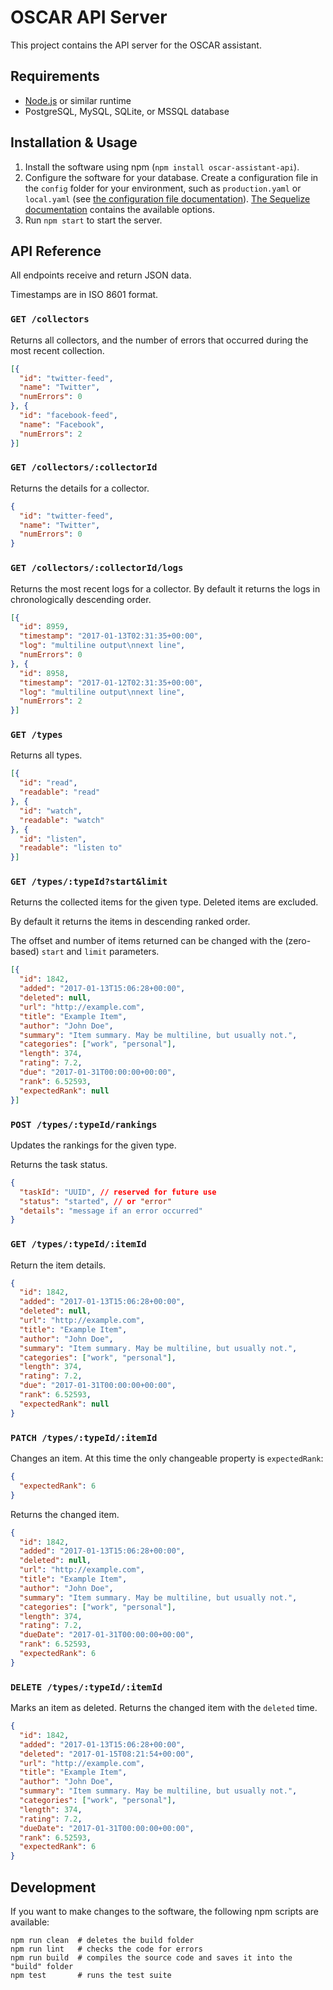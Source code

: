# OSCAR API Server

This project contains the API server for the OSCAR assistant.

## Requirements

* [Node.js](https://nodejs.org/) or similar runtime
* PostgreSQL, MySQL, SQLite, or MSSQL database

## Installation & Usage

1. Install the software using npm (`npm install oscar-assistant-api`).
2. Configure the software for your database. Create a configuration file in the `config` folder for your environment, such as `production.yaml` or `local.yaml` (see [the configuration file documentation](https://github.com/lorenwest/node-config/wiki/Configuration-Files)). [The Sequelize documentation](http://sequelize.readthedocs.io/en/latest/api/sequelize/#new-sequelizedatabase-usernamenull-passwordnull-options) contains the available options.
3. Run `npm start` to start the server.

## API Reference

All endpoints receive and return JSON data.

Timestamps are in ISO 8601 format.

### `GET /collectors`

Returns all collectors, and the number of errors that occurred during the most recent collection.

```json
[{
  "id": "twitter-feed",
  "name": "Twitter",
  "numErrors": 0
}, {
  "id": "facebook-feed",
  "name": "Facebook",
  "numErrors": 2
}]
```

### `GET /collectors/:collectorId`

Returns the details for a collector.

```json
{
  "id": "twitter-feed",
  "name": "Twitter",
  "numErrors": 0
}
```

### `GET /collectors/:collectorId/logs`

Returns the most recent logs for a collector. By default it returns the logs in chronologically descending order.

```json
[{
  "id": 8959,
  "timestamp": "2017-01-13T02:31:35+00:00",
  "log": "multiline output\nnext line",
  "numErrors": 0
}, {
  "id": 8958,
  "timestamp": "2017-01-12T02:31:35+00:00",
  "log": "multiline output\nnext line",
  "numErrors": 2
}]
```

### `GET /types`

Returns all types.

```json
[{
  "id": "read",
  "readable": "read"
}, {
  "id": "watch",
  "readable": "watch"
}, {
  "id": "listen",
  "readable": "listen to"
}]
```

### `GET /types/:typeId?start&limit`

Returns the collected items for the given type. Deleted items are excluded.

By default it returns the items in descending ranked order.

The offset and number of items returned can be changed with the (zero-based) `start` and `limit` parameters.

```json
[{
  "id": 1842,
  "added": "2017-01-13T15:06:28+00:00",
  "deleted": null,
  "url": "http://example.com",
  "title": "Example Item",
  "author": "John Doe",
  "summary": "Item summary. May be multiline, but usually not.",
  "categories": ["work", "personal"],
  "length": 374,
  "rating": 7.2,
  "due": "2017-01-31T00:00:00+00:00",
  "rank": 6.52593,
  "expectedRank": null
}]
```

### `POST /types/:typeId/rankings`

Updates the rankings for the given type.

Returns the task status.

```json
{
  "taskId": "UUID", // reserved for future use
  "status": "started", // or "error"
  "details": "message if an error occurred"
}
```

### `GET /types/:typeId/:itemId`

Return the item details.

```json
{
  "id": 1842,
  "added": "2017-01-13T15:06:28+00:00",
  "deleted": null,
  "url": "http://example.com",
  "title": "Example Item",
  "author": "John Doe",
  "summary": "Item summary. May be multiline, but usually not.",
  "categories": ["work", "personal"],
  "length": 374,
  "rating": 7.2,
  "due": "2017-01-31T00:00:00+00:00",
  "rank": 6.52593,
  "expectedRank": null
}
```

### `PATCH /types/:typeId/:itemId`

Changes an item. At this time the only changeable property is `expectedRank`:

```json
{
  "expectedRank": 6
}
```

Returns the changed item.

```json
{
  "id": 1842,
  "added": "2017-01-13T15:06:28+00:00",
  "deleted": null,
  "url": "http://example.com",
  "title": "Example Item",
  "author": "John Doe",
  "summary": "Item summary. May be multiline, but usually not.",
  "categories": ["work", "personal"],
  "length": 374,
  "rating": 7.2,
  "dueDate": "2017-01-31T00:00:00+00:00",
  "rank": 6.52593,
  "expectedRank": 6
}
```

### `DELETE /types/:typeId/:itemId`

Marks an item as deleted. Returns the changed item with the `deleted` time.

```json
{
  "id": 1842,
  "added": "2017-01-13T15:06:28+00:00",
  "deleted": "2017-01-15T08:21:54+00:00",
  "url": "http://example.com",
  "title": "Example Item",
  "author": "John Doe",
  "summary": "Item summary. May be multiline, but usually not.",
  "categories": ["work", "personal"],
  "length": 374,
  "rating": 7.2,
  "dueDate": "2017-01-31T00:00:00+00:00",
  "rank": 6.52593,
  "expectedRank": 6
}
```

## Development

If you want to make changes to the software, the following npm scripts are available:

```
npm run clean  # deletes the build folder
npm run lint   # checks the code for errors
npm run build  # compiles the source code and saves it into the "build" folder
npm test       # runs the test suite
```
